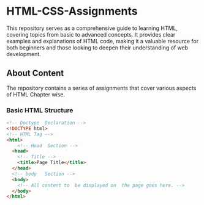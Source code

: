 # HTML-CSS-Assignments

This repository serves as a comprehensive guide to learning HTML, covering topics from basic to advanced concepts. It provides clear examples and explanations of HTML code, making it a valuable resource for both beginners and those looking to deepen their understanding of web development.

## About Content

The repository contains a series of assignments that cover various aspects of HTML Chapter wise.

### Basic HTML Structure

```html
<!-- Doctype  Declaration -->
<!DOCTYPE html>
<!-- HTML Tag -->
<html>
    <!-- Head  Section -->
  <head>
    <!-- Title -->
    <title>Page Title</title>
  </head>
  <!-- body   Section -->
  <body>
    <!-- All content to  be displayed on  the page goes here. -->
  </body>
</html>
```

